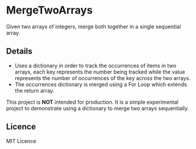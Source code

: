 # MergeTwoArrays
Given two arrays of integers, merge both together in a single sequential array.
## Details

- Uses a dictionary in order to track the occurrences of items in two arrays, each key represents the number being tracked while the value represents the number of occurrences of the key across the two arrays.
- The occurrences dictionary is merged using a For Loop which extends the return array.

This project is <strong>NOT</strong> intended for production. It is a simple experimental project to demonstrate using a dictionary to merge two arrays sequentially.

## Licence 

MIT Licence
